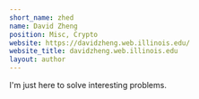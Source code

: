 ```yaml
---
short_name: zhed
name: David Zheng
position: Misc, Crypto
website: https://davidzheng.web.illinois.edu/
website_title: davidzheng.web.illinois.edu
layout: author
---
```

I'm just here to solve interesting problems.
